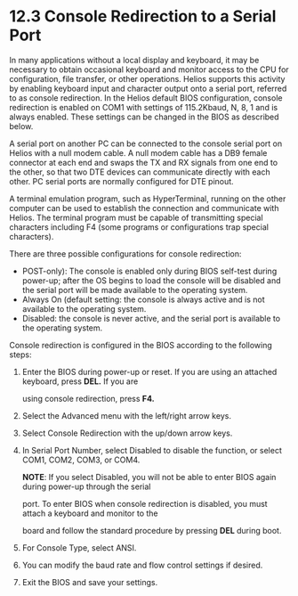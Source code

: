 # 12.3 Console Redirection to a Serial Port

In many applications without a local display and keyboard, it may be necessary to obtain occasional keyboard and monitor access to the CPU for configuration, file transfer, or other operations. Helios supports this activity by enabling keyboard input and character output onto a serial port, referred to as console redirection. In the Helios default BIOS configuration, console redirection is enabled on COM1 with settings of 115.2Kbaud, N, 8, 1 and is always enabled. These settings can be changed in the BIOS as described below.

&#x20;A serial port on another PC can be connected to the console serial port on Helios with a null modem cable. A null modem cable has a DB9 female connector at each end and swaps the TX and RX signals from one end to the other, so that two DTE devices can communicate directly with each other. PC serial ports are normally configured for DTE pinout.

&#x20;A terminal emulation program, such as HyperTerminal, running on the other computer can be used to establish the connection and communicate with Helios. The terminal program must be capable of transmitting special characters including F4 (some programs or configurations trap special characters).

There are three possible configurations for console redirection:

* POST-only): The console is enabled only during BIOS self-test during power-up; after the OS begins to load the console will be disabled and the serial port will be made available to the operating system.
* Always On (default setting: the console is always active and is not available to the operating system.
* Disabled: the console is never active, and the serial port is available to the operating system.

&#x20;Console redirection is configured in the BIOS according to the following steps:

1.  Enter the BIOS during power-up or reset. If you are using an attached keyboard, press **DEL.** If you are

    using console redirection, press **F4.**
2. Select the Advanced menu with the left/right arrow keys.
3. Select Console Redirection with the up/down arrow keys.
4.  In Serial Port Number, select Disabled to disable the function, or select COM1, COM2, COM3, or COM4.

    **NOTE**: If you select Disabled, you will not be able to enter BIOS again during power-up through the serial

    port. To enter BIOS when console redirection is disabled, you must attach a keyboard and monitor to the

    board and follow the standard procedure by pressing **DEL** during boot.
5. For Console Type, select ANSI.
6. You can modify the baud rate and flow control settings if desired.
7. Exit the BIOS and save your settings.

